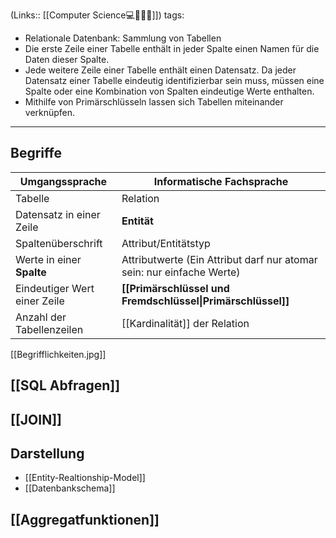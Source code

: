 (Links:: [[Computer Science💻👨🏼‍💻]])
tags:
- Relationale Datenbank: Sammlung von Tabellen
- Die erste Zeile einer Tabelle enthält in jeder Spalte einen Namen für die Daten dieser Spalte.
- Jede weitere Zeile einer Tabelle enthält einen Datensatz. Da jeder Datensatz einer Tabelle eindeutig identifizierbar sein muss, müssen eine Spalte oder eine Kombination von Spalten eindeutige Werte enthalten.
- Mithilfe von Primärschlüsseln lassen sich Tabellen miteinander verknüpfen.
-------------------
## Begriffe
| Umgangssprache               | Informatische Fachsprache                                             |
| ---------------------------- | --------------------------------------------------------------------- |
| Tabelle                      | Relation                                                              |
| Datensatz in einer Zeile     | **Entität**                                                           |
| Spaltenüberschrift           | Attribut/Entitätstyp                                                   |
| Werte in einer **Spalte**    | Attributwerte (Ein Attribut darf nur atomar sein: nur einfache Werte) |
| Eindeutiger Wert einer Zeile | **[[Primärschlüssel und Fremdschlüssel\|Primärschlüssel]]**           |
| Anzahl der Tabellenzeilen    | [[Kardinalität]] der Relation                                             |

[[Begrifflichkeiten.jpg]]

## [[SQL Abfragen]]
## [[JOIN]]
## Darstellung
- [[Entity-Realtionship-Model]]
- [[Datenbankschema]]


## [[Aggregatfunktionen]]